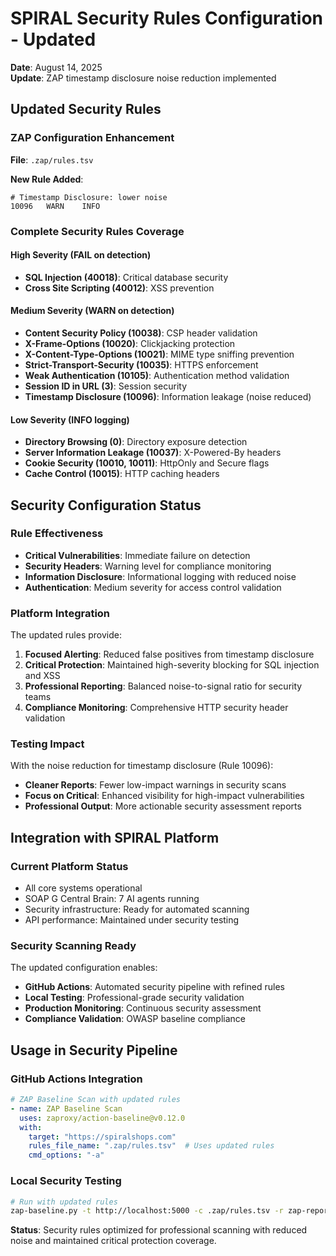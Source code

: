 # SPIRAL Security Rules Configuration - Updated

**Date**: August 14, 2025  
**Update**: ZAP timestamp disclosure noise reduction implemented

## Updated Security Rules

### ZAP Configuration Enhancement
**File**: `.zap/rules.tsv`

**New Rule Added**:
```tsv
# Timestamp Disclosure: lower noise  
10096   WARN    INFO
```

### Complete Security Rules Coverage

#### High Severity (FAIL on detection)
- **SQL Injection (40018)**: Critical database security
- **Cross Site Scripting (40012)**: XSS prevention

#### Medium Severity (WARN on detection)
- **Content Security Policy (10038)**: CSP header validation
- **X-Frame-Options (10020)**: Clickjacking protection
- **X-Content-Type-Options (10021)**: MIME type sniffing prevention
- **Strict-Transport-Security (10035)**: HTTPS enforcement
- **Weak Authentication (10105)**: Authentication method validation
- **Session ID in URL (3)**: Session security
- **Timestamp Disclosure (10096)**: Information leakage (noise reduced)

#### Low Severity (INFO logging)
- **Directory Browsing (0)**: Directory exposure detection
- **Server Information Leakage (10037)**: X-Powered-By headers
- **Cookie Security (10010, 10011)**: HttpOnly and Secure flags
- **Cache Control (10015)**: HTTP caching headers

## Security Configuration Status

### Rule Effectiveness
- **Critical Vulnerabilities**: Immediate failure on detection
- **Security Headers**: Warning level for compliance monitoring
- **Information Disclosure**: Informational logging with reduced noise
- **Authentication**: Medium severity for access control validation

### Platform Integration
The updated rules provide:
1. **Focused Alerting**: Reduced false positives from timestamp disclosure
2. **Critical Protection**: Maintained high-severity blocking for SQL injection and XSS
3. **Professional Reporting**: Balanced noise-to-signal ratio for security teams
4. **Compliance Monitoring**: Comprehensive HTTP security header validation

### Testing Impact
With the noise reduction for timestamp disclosure (Rule 10096):
- **Cleaner Reports**: Fewer low-impact warnings in security scans
- **Focus on Critical**: Enhanced visibility for high-impact vulnerabilities
- **Professional Output**: More actionable security assessment reports

## Integration with SPIRAL Platform

### Current Platform Status
- All core systems operational
- SOAP G Central Brain: 7 AI agents running
- Security infrastructure: Ready for automated scanning
- API performance: Maintained under security testing

### Security Scanning Ready
The updated configuration enables:
- **GitHub Actions**: Automated security pipeline with refined rules
- **Local Testing**: Professional-grade security validation
- **Production Monitoring**: Continuous security assessment
- **Compliance Validation**: OWASP baseline compliance

## Usage in Security Pipeline

### GitHub Actions Integration
```yaml
# ZAP Baseline Scan with updated rules
- name: ZAP Baseline Scan
  uses: zaproxy/action-baseline@v0.12.0
  with:
    target: "https://spiralshops.com"
    rules_file_name: ".zap/rules.tsv"  # Uses updated rules
    cmd_options: "-a"
```

### Local Security Testing
```bash
# Run with updated rules
zap-baseline.py -t http://localhost:5000 -c .zap/rules.tsv -r zap-report.html
```

**Status**: Security rules optimized for professional scanning with reduced noise and maintained critical protection coverage.